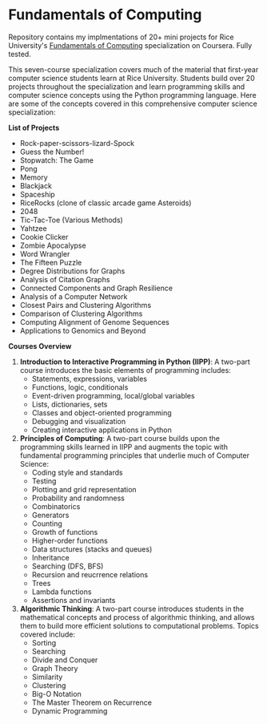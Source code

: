 # Fundamentals of Computing 

Repository contains my implmentations of 20+ mini projects for Rice University's <a href="https://www.coursera.org/specializations/computer-fundamentals" target="_blank">Fundamentals of Computing</a> specialization on Coursera. Fully tested.

This seven-course specialization covers much of the material that first-year computer science students learn at Rice University. Students build over 20 projects throughout the specialization and learn programming skills and computer science concepts using the Python programming language. Here are some of the concepts covered in this comprehensive computer science specialization:

<strong>List of Projects</strong>
<ul>
  <li>Rock-paper-scissors-lizard-Spock</li>
  <li>Guess the Number!</li>
  <li>Stopwatch: The Game</li>
  <li>Pong</li>
  <li>Memory</li>
  <li>Blackjack</li>
  <li>Spaceship</li>
  <li>RiceRocks (clone of classic arcade game Asteroids)</li>
  <li>2048</li>
  <li>Tic-Tac-Toe (Various Methods)</li>
  <li>Yahtzee</li>
  <li>Cookie Clicker</li>
  <li>Zombie Apocalypse</li>
  <li>Word Wrangler</li>
  <li>The Fifteen Puzzle</li>
  <li>Degree Distributions for Graphs</li>
  <li>Analysis of Citation Graphs</li>
  <li>Connected Components and Graph Resilience</li>
  <li>Analysis of a Computer Network</li>
  <li>Closest Pairs and Clustering Algorithms</li>
  <li>Comparison of Clustering Algorithms</li>
  <li>Computing Alignment of Genome Sequences</li>
  <li>Applications to Genomics and Beyond</li>
</ul>

<strong>Courses Overview</strong>
<ol>
  <li><strong>Introduction to Interactive Programming in Python (IIPP)</strong>: A two-part course introduces the basic elements of programming includes:
  <ul>
    <li>Statements, expressions, variables</li>
    <li>Functions, logic, conditionals</li>
    <li>Event-driven programming, local/global variables</li>
    <li>Lists, dictionaries, sets</li>
    <li>Classes and object-oriented programming</li>
    <li>Debugging and visualization</li>
    <li>Creating interactive applications in Python</li>
  </ul>
  </li>
  <li><strong>Principles of Computing</strong>: A two-part course builds upon the programming skills learned in IIPP and augments the topic with fundamental programming principles that underlie much of Computer Science: 
  <ul>
    <li>Coding style and standards</li>
    <li>Testing</li>
    <li>Plotting and grid representation</li>
    <li>Probability and randomness</li>
    <li>Combinatorics</li>
    <li>Generators</li>
    <li>Counting</li>
    <li>Growth of functions</li>
    <li>Higher-order functions</li>
    <li>Data structures (stacks and queues)</li>
    <li>Inheritance</li>
    <li>Searching (DFS, BFS)</li>
    <li>Recursion and reucrrence relations</li>
    <li>Trees</li>
    <li>Lambda functions</li>
    <li>Assertions and invariants</li>
  </ul>  
  </li>
  <li><strong>Algorithmic Thinking</strong>: A two-part course introduces students in the mathematical concepts and process of algorithmic thinking, and allows them to build more efficient solutions to computational problems. Topics covered include:
  <ul>
    <li>Sorting</li>
    <li>Searching</li>
    <li>Divide and Conquer</li>
    <li>Graph Theory</li>
    <li>Similarity</li>
    <li>Clustering</li>
    <li>Big-O Notation</li>
    <li>The Master Theorem on Recurrence</li>
    <li>Dynamic Programming</li>
  </ul>
  </li>
</ol>


